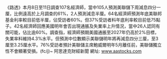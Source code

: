 《路透》本月8日至11日調查107名經濟師，當中105人預測美聯儲下周減息四分一厘，比例遠高於上月調查的61%，2人預測減息半厘。64名經濟師預測年底美聯邦基金利率較目前低半厘，佔受訪者60%。但37%受訪者料年底利率較目前低75點子。42名經濟師回應美國明年會否出現通脹及失業率上升情況，當中26人認同有關可能，佔比逾60%。調查指，經濟師預期美國通脹至2027年仍高於2%目標，失業率料維持4.3%水平。但預測中位數顯示美聯儲明年將再減息四分三厘，至3厘至3.25厘水平。76%受訪者預計美聯儲主席鮑威爾明年5月離任前，美聯儲獨立性不會顯著受損。(fc/j)~ 阿思達克財經新聞 網址: www.aastocks.com